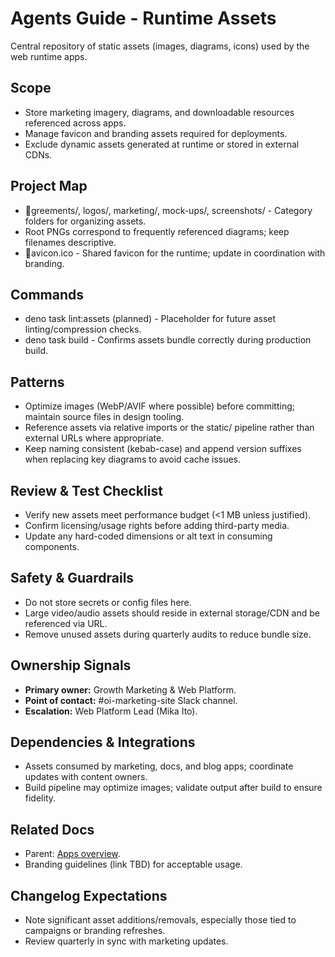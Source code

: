 # Agents Guide - Runtime Assets

Central repository of static assets (images, diagrams, icons) used by the web runtime apps.

## Scope

- Store marketing imagery, diagrams, and downloadable resources referenced across apps.
- Manage favicon and branding assets required for deployments.
- Exclude dynamic assets generated at runtime or stored in external CDNs.

## Project Map

- greements/, logos/, marketing/, mock-ups/, screenshots/ - Category folders for organizing assets.
- Root PNGs correspond to frequently referenced diagrams; keep filenames descriptive.
- avicon.ico - Shared favicon for the runtime; update in coordination with branding.

## Commands

- deno task lint:assets (planned) - Placeholder for future asset linting/compression checks.
- deno task build - Confirms assets bundle correctly during production build.

## Patterns

- Optimize images (WebP/AVIF where possible) before committing; maintain source files in design tooling.
- Reference assets via relative imports or the static/ pipeline rather than external URLs where appropriate.
- Keep naming consistent (kebab-case) and append version suffixes when replacing key diagrams to avoid cache issues.

## Review & Test Checklist

- Verify new assets meet performance budget (<1 MB unless justified).
- Confirm licensing/usage rights before adding third-party media.
- Update any hard-coded dimensions or alt text in consuming components.

## Safety & Guardrails

- Do not store secrets or config files here.
- Large video/audio assets should reside in external storage/CDN and be referenced via URL.
- Remove unused assets during quarterly audits to reduce bundle size.

## Ownership Signals

- **Primary owner:** Growth Marketing & Web Platform.
- **Point of contact:** #oi-marketing-site Slack channel.
- **Escalation:** Web Platform Lead (Mika Ito).

## Dependencies & Integrations

- Assets consumed by marketing, docs, and blog apps; coordinate updates with content owners.
- Build pipeline may optimize images; validate output after build to ensure fidelity.

## Related Docs

- Parent: [Apps overview](../Agents.md).
- Branding guidelines (link TBD) for acceptable usage.

## Changelog Expectations

- Note significant asset additions/removals, especially those tied to campaigns or branding refreshes.
- Review quarterly in sync with marketing updates.
